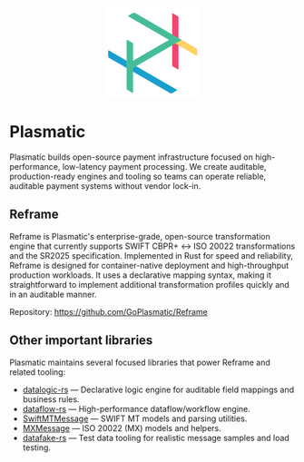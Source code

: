 <div align="center">
  <img src="./plasmatic_logo.png" alt="Plasmatic logo" width="160" height="160">
</div>

# Plasmatic

Plasmatic builds open-source payment infrastructure focused on high-performance, low-latency payment processing. We create auditable, production-ready engines and tooling so teams can operate reliable, auditable payment systems without vendor lock-in.

## Reframe

Reframe is Plasmatic's enterprise-grade, open-source transformation engine that currently supports SWIFT CBPR+ ↔ ISO 20022 transformations and the SR2025 specification. Implemented in Rust for speed and reliability, Reframe is designed for container-native deployment and high-throughput production workloads. It uses a declarative mapping syntax, making it straightforward to implement additional transformation profiles quickly and in an auditable manner.

Repository: https://github.com/GoPlasmatic/Reframe

## Other important libraries

Plasmatic maintains several focused libraries that power Reframe and related tooling:

- [datalogic-rs](https://github.com/GoPlasmatic/datalogic-rs) — Declarative logic engine for auditable field mappings and business rules.
- [dataflow-rs](https://github.com/GoPlasmatic/dataflow-rs) — High-performance dataflow/workflow engine.
- [SwiftMTMessage](https://github.com/GoPlasmatic/SwiftMTMessage) — SWIFT MT models and parsing utilities.
- [MXMessage](https://github.com/GoPlasmatic/MXMessage) — ISO 20022 (MX) models and helpers.
- [datafake-rs](https://github.com/GoPlasmatic/datafake-rs) — Test data tooling for realistic message samples and load testing.

